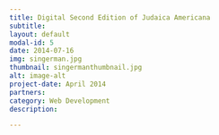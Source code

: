 ```yaml
---
title: Digital Second Edition of Judaica Americana 
subtitle: 
layout: default
modal-id: 5
date: 2014-07-16
img: singerman.jpg
thumbnail: singermanthumbnail.jpg
alt: image-alt
project-date: April 2014
partners: 
category: Web Development
description: 

---
```

